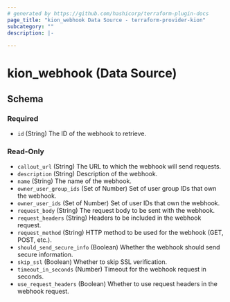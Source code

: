 ```yaml
---
# generated by https://github.com/hashicorp/terraform-plugin-docs
page_title: "kion_webhook Data Source - terraform-provider-kion"
subcategory: ""
description: |-
  
---
```


# kion_webhook (Data Source)





<!-- schema generated by tfplugindocs -->
## Schema

### Required

- `id` (String) The ID of the webhook to retrieve.

### Read-Only

- `callout_url` (String) The URL to which the webhook will send requests.
- `description` (String) Description of the webhook.
- `name` (String) The name of the webhook.
- `owner_user_group_ids` (Set of Number) Set of user group IDs that own the webhook.
- `owner_user_ids` (Set of Number) Set of user IDs that own the webhook.
- `request_body` (String) The request body to be sent with the webhook.
- `request_headers` (String) Headers to be included in the webhook request.
- `request_method` (String) HTTP method to be used for the webhook (GET, POST, etc.).
- `should_send_secure_info` (Boolean) Whether the webhook should send secure information.
- `skip_ssl` (Boolean) Whether to skip SSL verification.
- `timeout_in_seconds` (Number) Timeout for the webhook request in seconds.
- `use_request_headers` (Boolean) Whether to use request headers in the webhook request.
